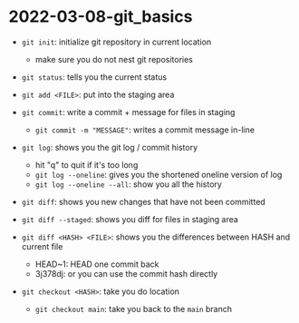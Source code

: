 # 2022-03-08-git_basics

- `git init`: initialize git repository in current location
    - make sure you do not nest git repositories
- `git status`: tells you the current status
- `git add <FILE>`: put <FILE> into the staging area
- `git commit`: write a commit + message for files in staging
    - `git commit -m "MESSAGE"`: writes a commit message in-line

- `git log`: shows you the git log / commit history
    - hit "q" to quit if it's too long
    - `git log --oneline`: gives you the shortened oneline version of log
    - `git log --oneline --all`: show you all the history

- `git diff`: shows you new changes that have not been committed
- `git diff --staged`: shows you diff for files in staging area
- `git diff <HASH> <FILE>`: shows you the differences between HASH and current file
    - HEAD~1: HEAD one commit back
    - 3j378dj: or you can use the commit hash directly


- `git checkout <HASH>`: take you do <HASH> location
    - `git checkout main`: take you back to the `main` branch

